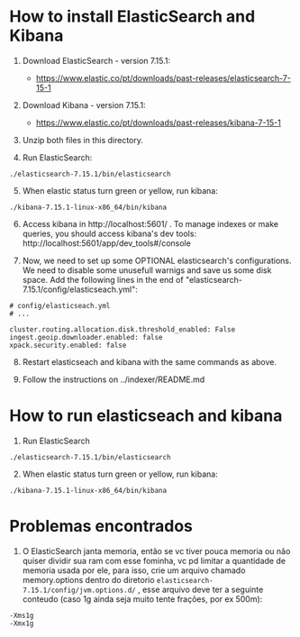 # How to install ElasticSearch and Kibana

1. Download ElasticSearch - version 7.15.1:

    - https://www.elastic.co/pt/downloads/past-releases/elasticsearch-7-15-1


2. Download Kibana - version 7.15.1:

    - https://www.elastic.co/pt/downloads/past-releases/kibana-7-15-1


3. Unzip both files in this directory.

4. Run ElasticSearch:

```
./elasticsearch-7.15.1/bin/elasticsearch
```

5. When elastic status turn green or yellow, run kibana:

```
./kibana-7.15.1-linux-x86_64/bin/kibana
```

6. Access kibana in http://localhost:5601/ . To manage indexes or make queries, you should access kibana's dev tools: http://localhost:5601/app/dev_tools#/console 

7. Now, we need to set up some OPTIONAL elasticsearch's configurations. We need to disable some unusefull warnigs and save us some disk space. Add the following lines in the end of "elasticsearch-7.15.1/config/elasticseach.yml":

```
# config/elasticseach.yml
# ...

cluster.routing.allocation.disk.threshold_enabled: False
ingest.geoip.downloader.enabled: false
xpack.security.enabled: false
```

8. Restart elasticseach and kibana with the same commands as above.

9. Follow the instructions on ../indexer/README.md


# How to run elasticseach and kibana

1. Run ElasticSearch

```
./elasticsearch-7.15.1/bin/elasticsearch
```

2. When elastic status turn green or yellow, run kibana:

```
./kibana-7.15.1-linux-x86_64/bin/kibana
```


# Problemas encontrados

1. O ElasticSearch janta memoria, então se vc tiver pouca memoria ou não quiser dividir sua ram com esse fominha, vc pd limitar a quantidade de memoria usada por ele, para isso, crie um arquivo chamado memory.options dentro do diretorio ```elasticsearch-7.15.1/config/jvm.options.d/``` , esse arquivo deve ter a seguinte conteudo (caso 1g ainda seja muito tente frações, por ex 500m):

```
-Xms1g
-Xmx1g
```